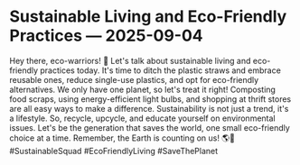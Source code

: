 # Sustainable Living and Eco-Friendly Practices — 2025-09-04

Hey there, eco-warriors! 🌿 Let's talk about sustainable living and eco-friendly practices today. It's time to ditch the plastic straws and embrace reusable ones, reduce single-use plastics, and opt for eco-friendly alternatives. We only have one planet, so let's treat it right! Composting food scraps, using energy-efficient light bulbs, and shopping at thrift stores are all easy ways to make a difference. Sustainability is not just a trend, it's a lifestyle. So, recycle, upcycle, and educate yourself on environmental issues. Let's be the generation that saves the world, one small eco-friendly choice at a time. Remember, the Earth is counting on us! 🌎💚 #SustainableSquad #EcoFriendlyLiving #SaveThePlanet